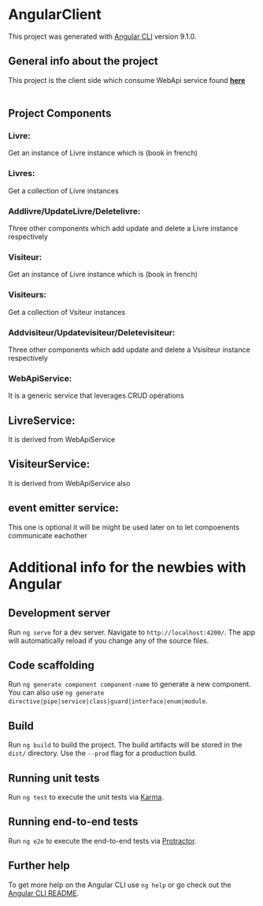 # AngularClient

This project was generated with [Angular CLI](https://github.com/angular/angular-cli) version 9.1.0.
## General info about the project 

This project is the client side which consume WebApi service found <b><a href='https://github.com/bejaouibechir/WebApi'>here</a></b>
<br><br>
## Project Components

### Livre:
Get an instance of Livre instance which is (book in french)
### Livres:
Get a collection of Livre instances 
### Addlivre/UpdateLivre/Deletelivre:
Three other components which add update and delete a Livre instance respectively

### Visiteur:
Get an instance of Livre instance which is (book in french)
### Visiteurs:
Get a collection of Vsiteur instances 
### Addvisiteur/Updatevisiteur/Deletevisiteur:
Three other components which add update and delete a Vsisiteur instance respectively

### WebApiService:
It is a generic service that leverages CRUD opérations 
## LivreService:
It is derived from WebApiService
## VisiteurService:
It is derived from WebApiService also
## event emitter service:
This one is optional it will be might be used later on to let compoenents communicate eachother


# Additional info for the newbies with Angular
## Development server

Run `ng serve` for a dev server. Navigate to `http://localhost:4200/`. The app will automatically reload if you change any of the source files.

## Code scaffolding

Run `ng generate component component-name` to generate a new component. You can also use `ng generate directive|pipe|service|class|guard|interface|enum|module`.

## Build

Run `ng build` to build the project. The build artifacts will be stored in the `dist/` directory. Use the `--prod` flag for a production build.

## Running unit tests

Run `ng test` to execute the unit tests via [Karma](https://karma-runner.github.io).

## Running end-to-end tests

Run `ng e2e` to execute the end-to-end tests via [Protractor](http://www.protractortest.org/).

## Further help

To get more help on the Angular CLI use `ng help` or go check out the [Angular CLI README](https://github.com/angular/angular-cli/blob/master/README.md).
